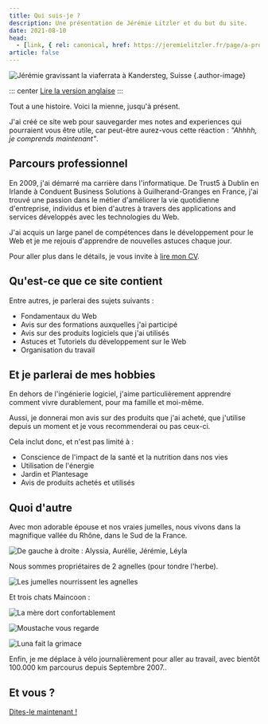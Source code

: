 ```yaml
---
title: Qui suis-je ?
description: Une présentation de Jérémie Litzler et du but du site.
date: 2021-08-10
head:
  - [link, { rel: canonical, href: https://jeremielitzler.fr/page/a-propos/ }]
article: false
---
```


![Jérémie gravissant la viaferrata à Kandersteg, Suisse](/images/profilepic-400w.jpg) {.author-image}

::: center [Lire la version anglaise](https://iamjeremie.me/page/about/) :::

Tout a une histoire. Voici la mienne, jusqu'à présent.

J'ai créé ce site web pour sauvegarder mes notes and experiences qui pourraient vous être utile, car peut-être aurez-vous cette réaction : _"Ahhhh, je comprends maintenant"_.

## Parcours professionnel

En 2009, j'ai démarré ma carrière dans l'informatique. De Trust5 à Dublin en Irlande à Conduent Business Solutions à Guilherand-Granges en France, j'ai trouvé une passion dans le métier d'améliorer la vie quotidienne d'entreprise, individus et bien d'autres à travers des applications and services développés avec les technologies du Web.

J'ai acquis un large panel de compétences dans le développement pour le Web et je me rejouis d'apprendre de nouvelles astuces chaque jour.

Pour aller plus dans le détails, je vous invite à [lire mon CV](https://docs.google.com/document/d/1ywInLK5Y-LkL-0dbkaH0B6Dx927PDEHRz9yzUPWNgBY).

## Qu'est-ce que ce site contient

Entre autres, je parlerai des sujets suivants :

- Fondamentaux du Web
- Avis sur des formations auxquelles j'ai participé
- Avis sur des produits logiciels que j'ai utilisés
- Astuces et Tutoriels du développement sur le Web
- Organisation du travail
<!-- - Gestion d'une équipe -->

## Et je parlerai de mes hobbies

En dehors de l'ingénierie logiciel, j'aime particulièrement apprendre comment vivre durablement, pour ma famille et moi-même.

Aussi, je donnerai mon avis sur des produits que j'ai acheté, que j'utilise depuis un moment et je vous recommenderai ou pas ceux-ci.

Cela inclut donc, et n'est pas limité à :

- Conscience de l'impact de la santé et la nutrition dans nos vies
- Utilisation de l'énergie
- Jardin et Plantesage
- Avis de produits achetés et utilisés

## Quoi d'autre

Avec mon adorable épouse et nos vraies jumelles, nous vivons dans la magnifique vallée du Rhône, dans le Sud de la France.

![De gauche à droite : Alyssia, Aurélie, Jérémie, Léyla](/images/family.jpg)

Nous sommes propriétaires de 2 agnelles (pour tondre l'herbe).

![Les jumelles nourrissent les agnelles](/images/sheep.jpg)

Et trois chats Maincoon :

![La mère dort confortablement](/images/owma.jpg)

![Moustache vous regarde](/images/moustache.jpg)

![Luna fait la grimace](/images/luna.jpg)

Enfin, je me déplace à vélo journalièrement pour aller au travail, avec bientôt 100.000 km parcourus depuis Septembre 2007..

## Et vous ?

[Dites-le maintenant !](https://twitter.com/LitzlerJeremie)
